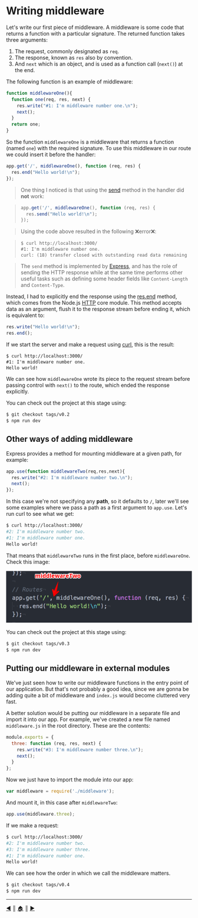 # Writing middleware
Let's write our first piece of middleware. A middleware is some code that returns a function with a particular signature. The returned function takes three arguments:

1. The request, commonly designated as `req`.
2. The response, known as `res` also by convention.
3. And `next` which is an object, and is used as a function call (`next()`) at the end.

The following function is an example of middleware:

```js
function middlewareOne(){
  function one(req, res, next) {
    res.write("#1: I'm middleware number one.\n");
    next();
  }
  return one;
}
```

So the function `middlewareOne` is a middleware that returns a function (named `one`) with the required signature. To use this middleware in our route we could insert it before the handler:

```js
app.get('/', middlewareOne(), function (req, res) {
  res.end("Hello world!\n");
});
```

> One thing I noticed is that using the [send][2] method in the handler did **not** work:

>  ```js
>  app.get('/', middlewareOne(), function (req, res) {
>    res.send("Hello world!\n");
>  });
>  ```

> Using the code above resulted in the following :x:error:x::

> ```
> $ curl http://localhost:3000/
> #1: I'm middleware number one.
> curl: (18) transfer closed with outstanding read data remaining
> ```

> The `send` method is implemented by [Express][1], and has the role of sending the HTTP response while at the same time performs other useful tasks such as defining some header fields like `Content-Length` and `Content-Type`.

Instead, I had to explicitly end the response using the [res.end][3] method, which comes from the Node.js [HTTP][3] core module. This method accepts data as an argument, flush it to the response stream before ending it, which is equivalent to:

```js
res.write("Hello world!\n");
res.end();
```

If we start the server and make a request using [curl][5], this is the result:

```
$ curl http://localhost:3000/
#1: I'm middleware number one.
Hello world!
```

We can see how `middlewareOne` wrote its piece to the request stream before passing control with `next()` to the route, which ended the response explicitly.

You can check out the project at this stage using:

```bash
$ git checkout tags/v0.2
$ npm run dev
```

## Other ways of adding middleware
Express provides a method for mounting middleware at a given path, for example:

```js
app.use(function middlewareTwo(req,res,next){
  res.write("#2: I'm middleware number two.\n");
  next();
});
```

In this case we're not specifying any **path**, so it defaults to `/`, later we'll see some examples where we pass a path as a first argument to `app.use`. Let's run curl to see what we get:

```bash
$ curl http://localhost:3000/
#2: I'm middleware number two.
#1: I'm middleware number one.
Hello world!
```

That means that `middlewareTwo` runs in the first place, before `middlewareOne`. Check this image:

![i1](images/middlewareTwo.png)

You can check out the project at this stage using:

```bash
$ git checkout tags/v0.3
$ npm run dev
```

## Putting our middleware in external modules
We've just seen how to write our middleware functions in the entry point of our application. But that's not probably a good idea, since we are gonna be adding quite a bit of middleware and `index.js` would become cluttered very fast.

A better solution would be putting our middleware in a separate file and import it into our app. For example, we've created a new file named `middleware.js` in the root directory. These are the contents:

```js
module.exports = {
  three: function (req, res, next) {
    res.write("#3: I'm middleware number three.\n");
    next();
  }
};
```

Now we just have to import the module into our app:

```js
var middleware = require('./middleware');
```

And mount it, in this case after `middlewareTwo`:

```js
app.use(middleware.three);
```

If we make a request:

```bash
$ curl http://localhost:3000/
#2: I'm middleware number two.
#3: I'm middleware number three.
#1: I'm middleware number one.
Hello world!
```

We can see how the order in which we call the middleware matters.

```bash
$ git checkout tags/v0.4
$ npm run dev
```

---
[:arrow_backward:][back] ║ [:house:][home] ║ [:arrow_forward:][next]

<!-- navigation -->
[home]: ../README.md
[back]: intro.md
[next]: #

<!-- links -->
[1]: http://expressjs.com/
[2]: http://expressjs.com/en/4x/api.html#res.send
[3]: https://nodejs.org/api/http.html#http_response_end_data_encoding_callback
[4]: https://nodejs.org/api/http.html
[5]: http://curl.haxx.se/
